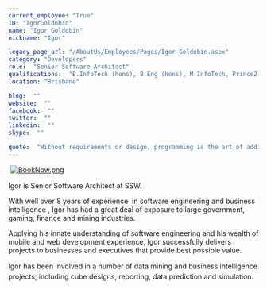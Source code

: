 ```yaml
---
current_employee: "True"
ID: "IgorGoldobin"
name: "Igor Goldobin"
nickname: "Igor"

legacy_page_url: "/AboutUs/Employees/Pages/Igor-Goldobin.aspx"
category: "Developers"
role:  "Senior Software Architect"
qualifications:  "B.InfoTech (hons), B.Eng (hons), M.InfoTech, Prince2 Practitioner, MCPD"
location: "Brisbane"

blog:  ""
website:  ""
facebook:  ""
twitter:  ""
linkedin:  ""
skype:  ""

quote:  "Without requirements or design, programming is the art of adding bugs to an empty text file."
---
```


​ [![BookNow.png](/AboutUs/Employees/PublishingImages/BookNow.png)](http://veethere.com/With/IgorGoldobin)​​​​​<span style="line-height:18px;">​​</span>

​​​Igor is Senior Software Architect at SSW. 

With well over 8 years of experience  in software engineering and business intelligence , Igor has had a great deal of exposure to large government,  gaming, finance and mining industries. 

Applying his innate understanding of software engineering and his wealth of mobile and web development experience, Igor successfully delivers projects to businesses and executives that provide best possible value.   

<span style="line-height:20.8px;">Igor has been involved in a number of data mining and business intelligence projects, including cube designs, reporting, data prediction and simulation.</span>  